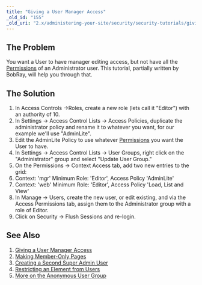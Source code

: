 ```yaml
---
title: "Giving a User Manager Access"
_old_id: "155"
_old_uri: "2.x/administering-your-site/security/security-tutorials/giving-a-user-manager-access"
---
```


## The Problem

 You want a User to have manager editing access, but not have all the [Permissions](building-sites/client-proofing/security/policies/permissions "Permissions") of an Administrator user. This tutorial, partially written by BobRay, will help you through that.

## The Solution

1. In Access Controls ->Roles, create a new role (lets call it "Editor") with an authority of 10.
2. In Settings -> Access Control Lists -> Access Policies, duplicate the administrator policy and rename it to whatever you want, for our example we'll use "AdminLite".
3. Edit the AdminLite Policy to use whatever [Permissions](building-sites/client-proofing/security/policies/permissions "Permissions") you want the User to have.
4. In Settings -> Access Control Lists -> User Groups, right click on the "Administrator" group and select "Update User Group."
5. On the Permissions -> Context Access tab, add two new entries to the grid: 
  1. Context: 'mgr' Minimum Role: 'Editor', Access Policy 'AdminLite'
  2. Context: 'web' Minimum Role: 'Editor', Access Policy 'Load, List and View'
6. In Manage -> Users, create the new user, or edit existing, and via the Access Permissions tab, assign them to the Administrator group with a role of Editor.
7. Click on Security -> Flush Sessions and re-login.

## See Also

1. [Giving a User Manager Access](building-sites/client-proofing/security/security-tutorials/giving-a-user-manager-access)
2. [Making Member-Only Pages](building-sites/client-proofing/security/security-tutorials/making-member-only-pages)
3. [Creating a Second Super Admin User](building-sites/client-proofing/security/security-tutorials/creating-a-second-super-admin-user)
4. [Restricting an Element from Users](building-sites/client-proofing/security/security-tutorials/restricting-an-element-from-users)
5. [More on the Anonymous User Group](building-sites/client-proofing/security/security-tutorials/more-on-the-anonymous-user-group)